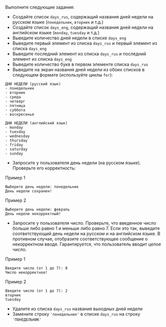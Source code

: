 Выполните следующие задания:

* Создайте список `days_rus`, содержащий названия дней недели на русском языке (`понедельник`, `вторник` и т.д.)
* Создайте список `days_eng`, содержащий названия дней недели на английском языке (`monday`, `tuesday` и т.д.)
* Выведите количество дней недели в списке `days_eng`
* Выведите первый элемент из списка `days_rus` и первый элемент из списка `days_eng`
* Выведите последний элемент из списка `days_rus` и последний элемент из списка `days_eng`
* Выведите количество букв в первом элементе списка `days_rus`
* Выведите на экран названия дней недели из обоих списков в следующем формате (используйте циклы `for`):

```
ДНИ НЕДЕЛИ (русский язык)
- понедельник
- вторник
- среда
- четверг
- пятница
- суббота
- воскресенье

ДНИ НЕДЕЛИ (английский язык)
- monday
- tuesday
- wednesday
- thursday
- friday
- saturday
- sunday
```

* Запросите у пользователя день недели (на русском языке). Проверьте его корректность:

Пример 1

```
Выберите день недели: понедельник
День недели сохранен!
```

Пример 2

```
Выберите день недели: февраль
День недели некорректный!
```

* Запросите у пользователя число. Проверьте, что введенное число больше либо равно 1 и меньше либо равно 7. Если это так, выведите соответствующий день недели на русском и на английском языке. В противном случае, отобразите соответствующее сообщение о некорректном вводе. Гарантируется, что пользователь вводит целое число.

Пример 1

```
Введите число (от 1 до 7): 8
Число некорректное!
```
Пример 2

```
Введите число (от 1 до 7): 2 
вторник
tuesday
```

* Удалите из списка `days_rus` названия выходных дней недели
* Замените строку `'понедельник'` в списке `days_rus` на строку `'ПОНЕДЕЛЬНИК'` 
